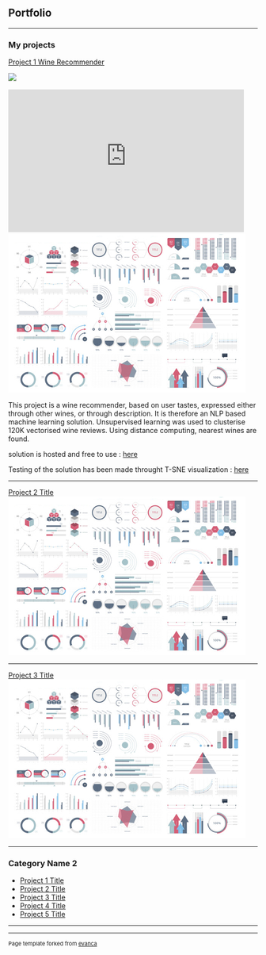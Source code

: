 ## Portfolio

---

### My projects

[Project 1 Wine Recommender](/sample_page)


[![](https://img.shields.io/badge/label-message-color?logo=github)](https://github.com/arthurchiquet/Wine_recommender_api)

<iframe src="https://skema-my.sharepoint.com/personal/brahim_alamihassani_skema_edu/_layouts/15/Doc.aspx?sourcedoc={8fe1a2d2-0de4-49ce-a3fa-08816aab0f4a}&amp;action=embedview&amp;wdAr=1.7777777777777777&amp;wdEaaCheck=0" width="476px" height="288px" frameborder="0">This is an embedded <a target="_blank" href="https://office.com">Microsoft Office</a> presentation, powered by <a target="_blank" href="https://office.com/webapps">Office</a>.</iframe>
 
<img src="images/dummy_thumbnail.jpg?raw=true"/>


This project is a wine recommender, based on user tastes, expressed either through other wines, or through description. It is therefore an NLP based machine learning solution. Unsupervised learning was used to clusterise 120K vectorised wine reviews. Using distance computing, nearest wines are found.


solution is hosted and free to use : [here](http://google-your-wine.herokuapp.com/)


Testing of the solution has been made throught T-SNE visualization : [here](https://projector.tensorflow.org/?config=https://gist.githubusercontent.com/arthurchiquet/7a34ec908855cd6729d15a71ed25a812/raw/7f7468821b0a5d4e77f6fe7d29245ae159ddf388/Embeddings)

---
[Project 2 Title](/pdf/sample_presentation.pdf)
<img src="images/dummy_thumbnail.jpg?raw=true"/>

---
[Project 3 Title](http://example.com/)
<img src="images/dummy_thumbnail.jpg?raw=true"/>

---

### Category Name 2

- [Project 1 Title](http://example.com/)
- [Project 2 Title](http://example.com/)
- [Project 3 Title](http://example.com/)
- [Project 4 Title](http://example.com/)
- [Project 5 Title](http://example.com/)

---




---
<p style="font-size:11px">Page template forked from <a href="https://github.com/evanca/quick-portfolio">evanca</a></p>
<!-- Remove above link if you don't want to attibute -->
